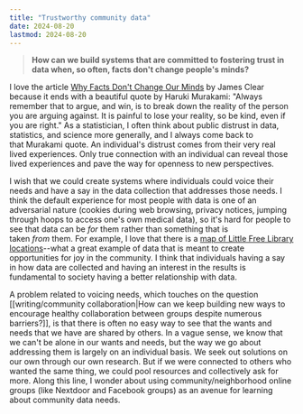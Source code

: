 ```yaml
---
title: "Trustworthy community data"
date: 2024-08-20
lastmod: 2024-08-20
---
```


> **How can we build systems that are committed to fostering trust in data when, so often, facts don't change people's minds?**

I love the article [Why Facts Don't Change Our Minds](https://jamesclear.com/why-facts-dont-change-minds) by James Clear because it ends with a beautiful quote by Haruki Murakami: "Always remember that to argue, and win, is to break down the reality of the person you are arguing against. It is painful to lose your reality, so be kind, even if you are right." As a statistician, I often think about public distrust in data, statistics, and science more generally, and I always come back to that Murakami quote. An individual's distrust comes from their very real lived experiences. Only true connection with an individual can reveal those lived experiences and pave the way for openness to new perspectives. 

I wish that we could create systems where individuals could voice their needs and have a say in the data collection that addresses those needs. I think the default experience for most people with data is one of an adversarial nature (cookies during web browsing, privacy notices, jumping through hoops to access one's own medical data), so it's hard for people to see that data can be _for_ them rather than something that is taken _from_ them. For example, I love that there is a [map of Little Free Library locations](https://littlefreelibrary.org/map/)--what a great example of data that is meant to create opportunities for joy in the community. I think that individuals having a say in how data are collected and having an interest in the results is fundamental to society having a better relationship with data.

A problem related to voicing needs, which touches on the question [[writing/community collaboration|How can we keep building new ways to encourage healthy collaboration between groups despite numerous barriers?]], is that there is often no easy way to see that the wants and needs that we have are shared by others. In a vague sense, we know that we can't be alone in our wants and needs, but the way we go about addressing them is largely on an individual basis. We seek out solutions on our own through our own research. But if we were connected to others who wanted the same thing, we could pool resources and collectively ask for more. Along this line, I wonder about using community/neighborhood online groups (like Nextdoor and Facebook groups) as an avenue for learning about community data needs.
